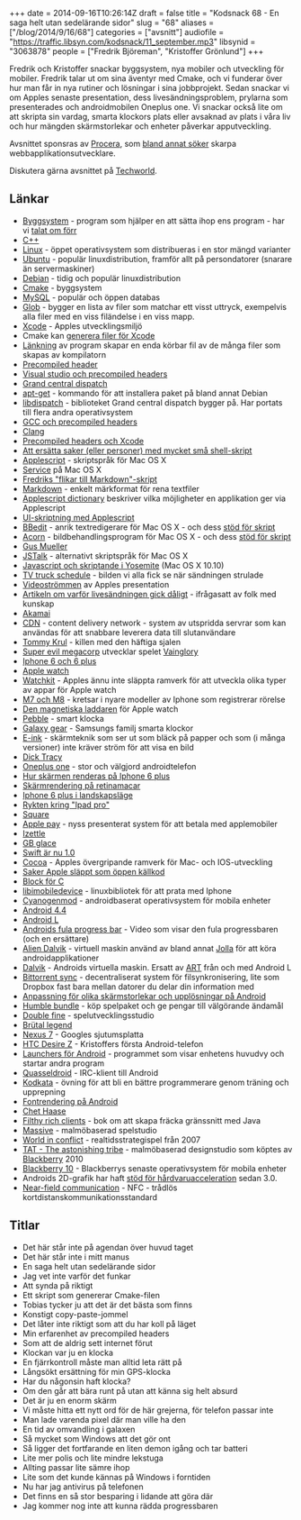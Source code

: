 +++
date = 2014-09-16T10:26:14Z
draft = false
title = "Kodsnack 68 - En saga helt utan sedelärande sidor"
slug = "68"
aliases = ["/blog/2014/9/16/68"]
categories = ["avsnitt"]
audiofile = "https://traffic.libsyn.com/kodsnack/11_september.mp3"
libsynid = "3063878"
people = ["Fredrik Björeman", "Kristoffer Grönlund"]
+++

Fredrik och Kristoffer snackar byggsystem, nya mobiler och utveckling för mobiler. Fredrik talar ut om sina äventyr med Cmake, och vi funderar över hur man får in nya rutiner och lösningar i sina jobbprojekt. Sedan snackar vi om Apples senaste presentation, dess livesändningsproblem, prylarna som presenterades och androidmobilen Oneplus one. Vi snackar också lite om att skripta sin vardag, smarta klockors plats eller avsaknad av plats i våra liv och hur mängden skärmstorlekar och enheter påverkar apputveckling.

Avsnittet sponsras av [Procera](http://www.proceranetworks.com/index.php), som [bland annat söker](http://bit.ly/proceranetworks) skarpa webbapplikationsutvecklare.

Diskutera gärna avsnittet på [Techworld](http://techworld.idg.se/2.2524/1.581919/).

## Länkar ##
* [Byggsystem](http://en.wikipedia.org/wiki/Build_automation) - program som hjälper en att sätta ihop ens program - har vi [talat om förr](https://kodsnack.se/8/)
* [C++](http://en.wikipedia.org/wiki/C++)
* [Linux](http://en.wikipedia.org/wiki/Linux) - öppet operativsystem som distribueras i en stor mängd varianter
* [Ubuntu](http://en.wikipedia.org/wiki/Ubuntu_%28operating_system%29) - populär linuxdistribution, framför allt på persondatorer (snarare än servermaskiner)
* [Debian](http://en.wikipedia.org/wiki/Debian) - tidig och populär linuxdistribution
* [Cmake](http://www.cmake.org/) - byggsystem
* [MySQL](http://en.wikipedia.org/wiki/MySQL)  - populär och öppen databas
* [Glob](http://www.cmake.org/cmake/help/v3.0/command/file.html?highlight=glob) - bygger en lista av filer som matchar ett visst uttryck, exempelvis alla filer med en viss filändelse i en viss mapp.
* [Xcode](http://en.wikipedia.org/wiki/Xcode) - Apples utvecklingsmiljö
* Cmake kan [generera filer för Xcode](https://www.youtube.com/watch?v=-uEXVOzd364)
* [Länkning](http://en.wikipedia.org/wiki/Linker_%28computing%29) av program skapar en enda körbar fil av de många filer som skapas av kompilatorn
* [Precompiled header](http://en.wikipedia.org/wiki/Precompiled_header)
* [Visual studio och precompiled headers](http://msdn.microsoft.com/en-us/library/szfdksca.aspx)
* [Grand central dispatch](https://gcc.gnu.org/onlinedocs/gcc/Precompiled-Headers.html)
* [apt-get](http://en.wikipedia.org/wiki/Advanced_Packaging_Tool#Usage) - kommando för att installera paket på bland annat Debian
* [libdispatch](https://libdispatch.macosforge.org) - biblioteket Grand central dispatch bygger på. Har portats till flera andra operativsystem
* [GCC och precompiled headers](https://gcc.gnu.org/onlinedocs/gcc/Precompiled-Headers.html)
* [Clang](http://clang.llvm.org)
* [Precompiled headers och Xcode](http://qualitycoding.org/precompiled-headers/)
* [Att ersätta saker (eller personer) med mycket små shell-skript](http://shirtoid.com/wp-content/uploads/2009/12/small-shell-script.jpg)
* [Applescript](http://en.wikipedia.org/wiki/AppleScript) - skriptspråk för Mac OS X
* [Service](http://en.wikipedia.org/wiki/Services_menu#Mac_OS_X) på Mac OS X
* [Fredriks "flikar till Markdown"-skript](https://github.com/bjoreman/safari-tabs-to-markdown)
* [Markdown](http://daringfireball.net/projects/markdown/) - enkelt märkformat för rena textfiler
* [Applescript dictionary](https://developer.apple.com/library/mac/documentation/applescript/conceptual/applescriptx/concepts/scriptable_apps.html#//apple_ref/doc/uid/TP40001569-1156165) beskriver vilka möjligheter en applikation ger via Applescript
* [UI-skriptning med Applescript](http://www.macosxautomation.com/applescript/uiscripting/)
* [BBedit](http://www.barebones.com/products/bbedit/) - anrik textredigerare för Mac OS X - och dess [stöd för skript](http://bbeditextras.org/wiki/index.php?title=Scripting_and_Automation)
* [Acorn](http://flyingmeat.com/acorn/) - bildbehandlingsprogram för Mac OS X - och dess [stöd för skript](http://flyingmeat.com/acorn/docs/scripting.html)
* [Gus Mueller](http://shapeof.com)
* [JSTalk](http://jstalk.org) - alternativt skriptspråk för Mac OS X
* [Javascript och skriptande i Yosemite](https://developer.apple.com/library/prerelease/mac/releasenotes/interapplicationcommunication/rn-javascriptforautomation/index.html) (Mac OS X 10.10)
* [TV truck schedule](http://media2.intoday.in/indiatoday/images/stories//2014September/tv-truck_650_091014095617.jpg) - bilden vi alla fick se när sändningen strulade
* [Videoströmmen](http://www.apple.com/live/2014-sept-event/) av Apples presentation
* [Artikeln om varför livesändningen gick dåligt](http://blog.streamingmedia.com/2014/09/why-apples-livestream-failed.html) - ifrågasatt av folk med kunskap
* [Akamai](http://en.wikipedia.org/wiki/Akamai_Technologies)
* [CDN](http://en.wikipedia.org/wiki/Content_delivery_network) - content delivery network - system av utspridda servrar som kan användas för att snabbare leverera data till slutanvändare
* [Tommy Krul](http://www.dailymail.co.uk/femail/article-2749895/Who-Scarf-Guy-Meet-nattily-dressed-gaming-exec-stole-Apple-iPhone-6-launch.html) - killen med den häftiga sjalen
* [Super evil megacorp](http://www.superevilmegacorp.com/#home) utvecklar spelet [Vainglory](http://www.vainglorygame.com)
* [Iphone 6  och 6 plus](http://www.apple.com/iphone-6/)
* [Apple watch](http://www.apple.com/watch/)
* [Watchkit](http://www.infoworld.com/t/application-development/watchkit-tools-pave-the-way-apple-watch-app-developers-250407) - Apples ännu inte släppta ramverk för att utveckla olika typer av appar för Apple watch
* [M7 och M8](http://en.wikipedia.org/wiki/Apple_M7) - kretsar i nyare modeller av Iphone som registrerar rörelse
* [Den magnetiska laddaren](http://s1.ibtimes.com/sites/www.ibtimes.com/files/styles/v2_article_large/public/2014/09/10/apple-iwatch-wireless-charging-watch-charger-smartwatch.png?itok=cbwoOefn) för Apple watch
* [Pebble](http://en.wikipedia.org/wiki/Pebble_%28watch%29) - smart klocka
* [Galaxy gear](http://en.wikipedia.org/wiki/Samsung_Galaxy_Gear) - Samsungs familj smarta klockor
* [E-ink](http://en.wikipedia.org/wiki/Electronic_paper) - skärmteknik som ser ut som bläck på papper och som (i många versioner) inte kräver ström för att visa en bild
* [Dick Tracy](http://en.wikipedia.org/wiki/Dick_Tracy)
* [Oneplus one](http://oneplus.net/one) - stor och välgjord androidtelefon
* [Hur skärmen renderas på Iphone 6 plus](http://www.paintcodeapp.com/news/iphone-6-screens-demystified?utm_campaign=iOS_Dev_Weekly_Issue_163&utm_medium=email&utm_source=iOS%2BDev%2BWeekly)
* [Skärmrendering på retinamacar](http://www.anandtech.com/show/6023/the-nextgen-macbook-pro-with-retina-display-review/6)
* [Iphone 6 plus i landskapsläge](http://9to5mac.files.wordpress.com/2014/09/iphone-6-plus-landscape.png)
* [Rykten kring "Ipad pro"](http://www.imore.com/ipad-pro)
* [Square](https://squareup.com)
* [Apple pay](https://www.apple.com/apple-pay/) - nyss presenterat system för att betala med applemobiler
* [Izettle](https://www.izettle.com/se?gclid=CJP2zdXP3sACFSTbcgod2w8Adg)
* [GB glace](http://gb.se)
* [Swift är nu 1.0](https://developer.apple.com/swift/blog/?id=14)
* [Cocoa](https://developer.apple.com/technologies/mac/cocoa.html) - Apples övergripande ramverk för Mac- och IOS-utveckling
* [Saker Apple släppt som öppen källkod](http://www.opensource.apple.com)
* [Block för C](http://en.wikipedia.org/wiki/Blocks_%28C_language_extension%29)
* [libimobiledevice](http://www.libimobiledevice.org) - linuxbibliotek för att prata med Iphone
* [Cyanogenmod](http://www.cyanogenmod.org) - androidbaserat operativsystem för mobila enheter
* [Android 4.4](http://www.android.com/versions/kit-kat-4-4/)
* [Android L](http://en.wikipedia.org/wiki/Android_L)
* [Androids fula progress bar](https://www.youtube.com/watch?v=SfsvQDxWjYY) - Video som visar den fula progressbaren (och en ersättare)
* [Alien Dalvik](http://www.myriadgroup.com/products/device-solutions/alien-dalvik-inc-alien-vue/) - virtuell maskin använd av bland annat [Jolla](http://www.jolla.com) för att köra androidapplikationer
* [Dalvik](http://en.wikipedia.org/wiki/Dalvik_%28software%29) - Androids virtuella maskin. Ersatt av [ART](http://en.wikipedia.org/wiki/Android_Runtime) från och med Android L
* [Bittorrent sync](http://en.wikipedia.org/wiki/BitTorrent_Sync) - decentraliserat system för filsynkronisering, lite som Dropbox fast bara mellan datorer du delar din information med
* [Anpassning för olika skärmstorlekar och upplösningar på Android](http://developer.android.com/guide/practices/screens_support.html#density-independence)
* [Humble bundle](https://www.humblebundle.com) - köp spelpaket och ge pengar till välgörande ändamål
* [Double fine](http://www.doublefine.com) - spelutvecklingsstudio
* [Brütal legend](http://en.wikipedia.org/wiki/Brütal_Legend)
* [Nexus 7](http://en.wikipedia.org/wiki/Google_Nexus#Nexus_7) - Googles sjutumsplatta
* [HTC Desire Z](https://en.wikipedia.org/wiki/HTC_Desire_Z) - Kristoffers första Android-telefon
* [Launchers för Android](http://en.wikipedia.org/wiki/List_of_Android_launchers) - programmet som visar enhetens huvudvy och startar andra program
* [Quasseldroid](http://quasseldroid.iskrembilen.com/) - IRC-klient till Android
* [Kodkata](http://en.wikipedia.org/wiki/Kata_%28programming%29) - övning för att bli en bättre programmerare genom träning och upprepning
* [Fontrendering på Android](https://medium.com/@romainguy/androids-font-renderer-c368bbde87d9)
* [Chet Haase](https://twitter.com/chethaase)
* [Filthy rich clients](http://filthyrichclients.org) - bok om att skapa fräcka gränssnitt med Java
* [Massive](http://en.wikipedia.org/wiki/Ubisoft_Massive) - malmöbaserad spelstudio
* [World in conflict](http://en.wikipedia.org/wiki/World_in_Conflict) - realtidsstrategispel från 2007
* [TAT - The astonishing tribe](http://www.tat.se) - malmöbaserad designstudio som köptes av [Blackberry](http://en.wikipedia.org/wiki/BlackBerry_Limited) 2010
* [Blackberry 10](http://en.wikipedia.org/wiki/BlackBerry_10) - Blackberrys senaste operativsystem för mobila enheter
* Androids 2D-grafik har haft [stöd för hårdvaruacceleration](http://developer.android.com/guide/topics/graphics/hardware-accel.html) sedan 3.0.
* [Near-field communication](http://en.wikipedia.org/wiki/Near_field_communication) - NFC - trådlös kortdistanskommunikationsstandard

## Titlar ##
* Det här står inte på agendan över huvud taget
* Det här står inte i mitt manus
* En saga helt utan sedelärande sidor
* Jag vet inte varför det funkar
* Att synda på riktigt
* Ett skript som genererar Cmake-filen
* Tobias tycker ju att det är det bästa som finns
* Konstigt copy-paste-jommel
* Det låter inte riktigt som att du har koll på läget
* Min erfarenhet av precompiled headers
* Som att de aldrig sett internet förut
* Klockan var ju en klocka
* En fjärrkontroll måste man alltid leta rätt på
* Långsökt ersättning för min GPS-klocka
* Har du någonsin haft klocka?
* Om den går att bära runt på utan att känna sig helt absurd
* Det är ju en enorm skärm
* Vi måste hitta ett nytt ord för de här grejerna, för telefon passar inte
* Man lade varenda pixel där man ville ha den
* En tid av omvandling i galaxen
* Så mycket som Windows att det gör ont
* Så ligger det fortfarande en liten demon igång och tar batteri
* Lite mer polis och lite mindre lekstuga
* Allting passar lite sämre ihop
* Lite som det kunde kännas på Windows i forntiden
* Nu har jag antivirus på telefonen
* Det finns en så stor besparing i lidande att göra där
* Jag kommer nog inte att kunna rädda progressbaren
